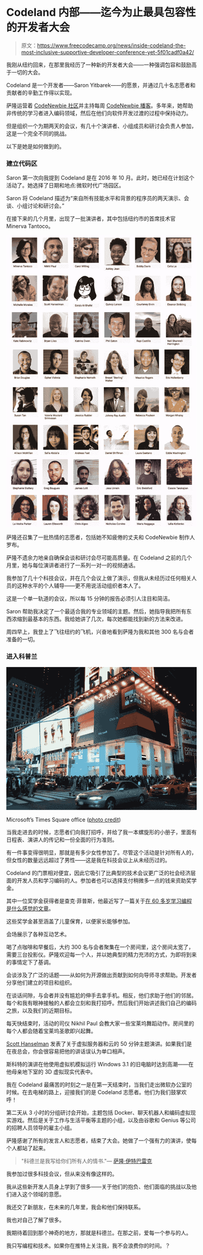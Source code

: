 # Codeland 内部——迄今为止最具包容性的开发者大会

> 原文：<https://www.freecodecamp.org/news/inside-codeland-the-most-inclusive-supportive-developer-conference-yet-5f01cadf0a42/>

我刚从纽约回来，在那里我经历了一种新的开发者大会——一种强调包容和鼓励高于一切的大会。

Codeland 是一个开发者——Saron Yitbarek——的愿景，并通过几十名志愿者和贡献者的辛勤工作得以实现。

萨隆运营着 [CodeNewbie 社区](http://www.codenewbie.org/)并主持每周 [CodeNewbie 播客](http://www.codenewbie.org/podcast)。多年来，她帮助非传统的学习者进入编码领域，然后在他们向软件开发过渡的过程中保持动力。

但是组织一个为期两天的会议，有几十个演讲者、小组成员和研讨会负责人参加，这是一个完全不同的挑战。

以下是她是如何做到的。

### 建立代码区

Saron 第一次向我提到 Codeland 是在 2016 年 10 月。此时，她已经在计划这个活动了。她选择了日期和地点:微软时代广场园区。

Saron 将 Codeland 描述为“来自所有技能水平和背景的程序员的两天演示、会谈、小组讨论和研讨会。”

在接下来的几个月里，出现了一批演讲者，其中包括纽约市的首席技术官 Minerva Tantoco。

![1*B3UHEoFa9qEYjwE-R6K92Q](img/c3400aef597514eeeb22212e62f2db4c.png)![1*XqOzc2SG7fpCVhk71MNfhA](img/7fd55171d539bb69a2840837c69894b6.png)![1*b_GPPpGs1JZFsmC-FbzfCg](img/e1750582737011099e51165cdfa810a4.png)

萨隆还召集了一批热情的志愿者，包括她不知疲倦的丈夫和 CodeNewbie 制作人罗布。

萨隆不遗余力地亲自确保会谈和研讨会尽可能高质量。在 Codeland 之前的几个月里，她与每位演讲者进行了一系列一对一的视频通话。

我参加了几十个科技会议，并在几个会议上做了演示，但我从未经历过任何相关人员的这种水平的个人辅导——更不用说活动组织者本人了。

这是一个单一轨道的会议，所以每 15 分钟的报告必须引人注目和简洁。

Saron 帮助我决定了一个最适合我的专业领域的主题。然后，她指导我把所有东西浓缩到最基本的东西。我给她讲了几次，每次她都能找到新的方法来改进。

周四早上，我登上了飞往纽约的飞机，兴奋地看到萨隆为我和其他 300 名与会者准备的一切。

### 进入科普兰

![1*dZGJ0Y1jVGz7dm8OfwdSRQ](img/92a6df373c9fc531406e6e856f861bc3.png)

Microsoft’s Times Square office ([photo credit](https://www.flickr.com/photos/squirrel02/8126292822))

当我走进去的时候，志愿者们向我打招呼，并给了我一本螺旋形的小册子，里面有日程表、演讲人的传记和一份全面的行为准则。

有一件事变得很明显，那就是有多少女性参加了。尽管这个活动是针对所有人的，但女性的数量远远超过了男性——这是我在科技会议上从未经历过的。

Codeland 的门票相对便宜，因此它吸引了比典型的技术会议更广泛的社会经济层面的开发人员和学习编码的人。参加者也可以选择支付稍微多一点的钱来资助奖学金。

其中一位奖学金获得者是查克·菲普斯，他最近写了一篇关于[在 60 多岁学习编程是什么感觉的文章](https://medium.com/startup-grind/i-am-enter-your-age-here-is-that-too-late-to-become-a-developer-58e926799af4)。

这些奖学金甚至涵盖了儿童保育，以便家长能够参加。

会场展示了各种互动艺术。

喝了点咖啡和早餐后，大约 300 名与会者聚集在一个房间里，这个房间太宽了，需要三台投影仪。萨隆欢迎每一个人，并以她典型的精力充沛的方式，为即将到来的事情定下了基调。

会谈涉及了广泛的话题——从如何为开源做出贡献到如何向导师寻求帮助。开发者分享他们建立的项目和组织。

在谈话间隙，与会者并没有尴尬的伸手去拿手机。相反，他们求助于他们的邻居。每个和我有眼神接触的人都会立刻和我打招呼。然后我们开始讲述我们自己的编码之旅，以及我们的近期目标。

每天快结束时，活动的司仪 Nikhil Paul 会教大家一些宝莱坞舞蹈动作。房间里的每个人都会随着宝莱坞圣歌即兴起舞。

[Scott Hanselman](https://www.freecodecamp.org/news/inside-codeland-the-most-inclusive-supportive-developer-conference-yet-5f01cadf0a42/undefined) 发表了关于虚拟服务器和云的 50 分钟主题演讲。如果我们是在夜总会，你会很容易把他的讲话误认为单口相声。

斯科特的演讲在他使用虚拟机模拟运行 Windows 3.1 的旧电脑时达到高潮——在他母亲地下室的 3D 虚拟现实代表中。

我在 Codeland 最痛苦的时刻之一是在第一天结束时，当我们走出微软办公室的时候。在去电梯的路上，迎接我们的是 Codeland 志愿者。他们为我们鼓掌欢呼！

第二天从 3 小时的分组研讨会开始，主题包括 Docker、聊天机器人和编码虚拟现实游戏。然后是关于工作与生活平衡等主题的小组，以及由谷歌和 Genius 等公司的招聘人员领导的雇主小组。

萨隆感谢了所有的发言人和志愿者，结束了大会。她做了一个强有力的演讲，使每个人都站了起来。

> "科德兰是我写给你们所有人的情书."— [萨隆·伊特巴雷克](https://www.freecodecamp.org/news/inside-codeland-the-most-inclusive-supportive-developer-conference-yet-5f01cadf0a42/undefined)

我参加过很多科技会议，但从来没有像这样的。

我从这些新开发人员身上学到了很多——关于他们的抱负、他们面临的挑战以及他们进入这个领域的意愿。

我还交了新朋友，在未来的几年里，我会和他们保持联系。

我也对自己了解了很多。

我期待着回到那个神奇的地方，那就是科德兰。在那之前，爱每一个参与的人。

我只写编程和技术。如果你在推特上关注我，我不会浪费你的时间。？